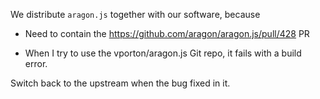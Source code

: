 We distribute `aragon.js` together with our software, because

* Need to contain the https://github.com/aragon/aragon.js/pull/428 PR

* When I try to use the vporton/aragon.js Git repo, it fails with a build error.

Switch back to the upstream when the bug fixed in it.
